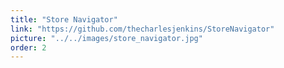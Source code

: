 ```yaml
---
title: "Store Navigator"
link: "https://github.com/thecharlesjenkins/StoreNavigator"
picture: "../../images/store_navigator.jpg"
order: 2
---
```

